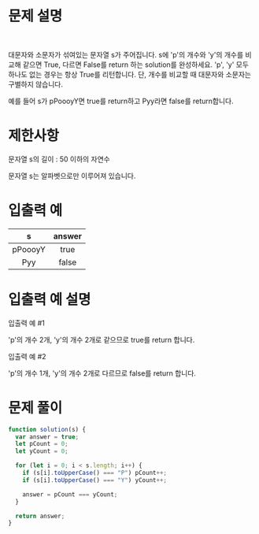 # 문제 설명

<br />

대문자와 소문자가 섞여있는 문자열 s가 주어집니다. s에 'p'의 개수와 'y'의 개수를 비교해 같으면 True, 다르면 False를 return 하는 solution를 완성하세요. 'p', 'y' 모두 하나도 없는 경우는 항상 True를 리턴합니다. 단, 개수를 비교할 때 대문자와 소문자는 구별하지 않습니다.

예를 들어 s가 pPoooyY면 true를 return하고 Pyy라면 false를 return합니다.

# 제한사항

문자열 s의 길이 : 50 이하의 자연수

문자열 s는 알파벳으로만 이루어져 있습니다.

# 입출력 예

|    s    | answer |
| :-----: | :----: |
| pPoooyY |  true  |
|   Pyy   | false  |

# 입출력 예 설명

입출력 예 #1

'p'의 개수 2개, 'y'의 개수 2개로 같으므로 true를 return 합니다.

입출력 예 #2

'p'의 개수 1개, 'y'의 개수 2개로 다르므로 false를 return 합니다.

# 문제 풀이

```js
function solution(s) {
  var answer = true;
  let pCount = 0;
  let yCount = 0;

  for (let i = 0; i < s.length; i++) {
    if (s[i].toUpperCase() === "P") pCount++;
    if (s[i].toUpperCase() === "Y") yCount++;

    answer = pCount === yCount;
  }

  return answer;
}
```
